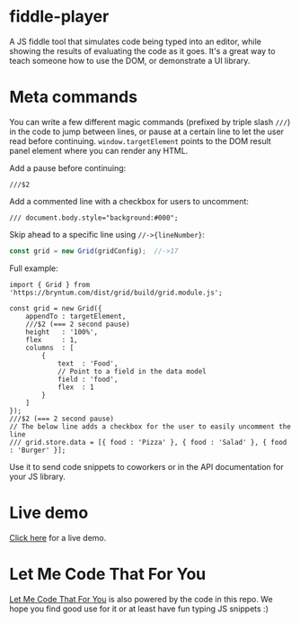 # fiddle-player
A JS fiddle tool that simulates code being typed into an editor, while showing the results of evaluating the code as it goes. 
It's a great way to teach someone how to use the DOM, or demonstrate a UI library.

# Meta commands
You can write a few different magic commands (prefixed by triple slash `///`) in the code to jump between lines, or pause at a 
certain line to let the user read before continuing. `window.targetElement` points to the DOM result panel element where you can 
render any HTML. 

Add a pause before continuing:
```
///$2 
```

Add a commented line with a checkbox for users to uncomment:
```
/// document.body.style="background:#000";
```

Skip ahead to a specific line using `//->{lineNumber}`:
```javascript
const grid = new Grid(gridConfig);  //->17
```

Full example:
```
import { Grid } from 'https://bryntum.com/dist/grid/build/grid.module.js';

const grid = new Grid({
    appendTo : targetElement,
    ///$2 (=== 2 second pause) 
    height   : '100%',
    flex     : 1,
    columns  : [
        {
            text  : 'Food',
            // Point to a field in the data model
            field : 'food',
            flex  : 1
        }
    ]
});
///$2 (=== 2 second pause) 
// The below line adds a checkbox for the user to easily uncomment the line
/// grid.store.data = [{ food : 'Pizza' }, { food : 'Salad' }, { food : 'Burger' }];
```

Use it to send code snippets to coworkers or in the API documentation for your JS library.

# Live demo 

[Click here](https://lmctfy.net/player) for a live demo.

# Let Me Code That For You

[Let Me Code That For You](https://lmctfy.net/) is also powered by the code in this repo. We hope you find good use for
it or at least have fun typing JS snippets :)

